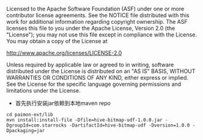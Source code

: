 Licensed to the Apache Software Foundation (ASF) under one
or more contributor license agreements.  See the NOTICE file
distributed with this work for additional information
regarding copyright ownership.  The ASF licenses this file
to you under the Apache License, Version 2.0 (the
"License"); you may not use this file except in compliance
with the License.  You may obtain a copy of the License at

  http://www.apache.org/licenses/LICENSE-2.0

Unless required by applicable law or agreed to in writing,
software distributed under the License is distributed on an
"AS IS" BASIS, WITHOUT WARRANTIES OR CONDITIONS OF ANY
KIND, either express or implied.  See the License for the
specific language governing permissions and limitations
under the License.

- 首先执行安装jar依赖到本地maven repo
```shell
cd paimon-ext/lib
mvn install:install-file -Dfile=hive-bitmap-udf-1.0.0.jar -DgroupId=com.starrocks -DartifactId=hive-bitmap-udf -Dversion=1.0.0 -Dpackaging=jar
```